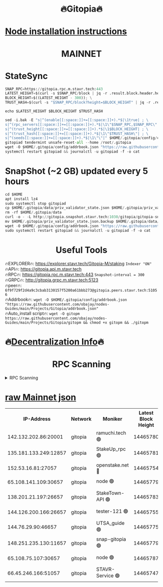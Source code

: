 <h1 align="center"> 🔥Gitopia🔥</h1>

[Node installation instructions](https://github.com/obajay/nodes-Guides/tree/main/Projects/Gitopia)
=

<h1 align="center"> MAINNET</h1>

# StateSync
```python
SNAP_RPC=https://gitopia.rpc.m.stavr.tech:443
LATEST_HEIGHT=$(curl -s $SNAP_RPC/block | jq -r .result.block.header.height); \
BLOCK_HEIGHT=$((LATEST_HEIGHT - 300)); \
TRUST_HASH=$(curl -s "$SNAP_RPC/block?height=$BLOCK_HEIGHT" | jq -r .result.block_id.hash)

echo $LATEST_HEIGHT $BLOCK_HEIGHT $TRUST_HASH

sed -i.bak -E "s|^(enable[[:space:]]+=[[:space:]]+).*$|\1true| ; \
s|^(rpc_servers[[:space:]]+=[[:space:]]+).*$|\1\"$SNAP_RPC,$SNAP_RPC\"| ; \
s|^(trust_height[[:space:]]+=[[:space:]]+).*$|\1$BLOCK_HEIGHT| ; \
s|^(trust_hash[[:space:]]+=[[:space:]]+).*$|\1\"$TRUST_HASH\"| ; \
s|^(seeds[[:space:]]+=[[:space:]]+).*$|\1\"\"|" $HOME/.gitopia/config/config.toml
gitopiad tendermint unsafe-reset-all --home /root/.gitopia
wget -O $HOME/.gitopia/config/addrbook.json "https://raw.githubusercontent.com/obajay/nodes-Guides/main/Projects/Gitopia/addrbook.json"
systemctl restart gitopiad && journalctl -u gitopiad -f -o cat
```
# SnapShot (~2 GB) updated every 5 hours
```python
cd $HOME
apt install lz4
sudo systemctl stop gitopiad
cp $HOME/.gitopia/data/priv_validator_state.json $HOME/.gitopia/priv_validator_state.json.backup
rm -rf $HOME/.gitopia/data
curl -o - -L http://gitopia.snapshot.stavr.tech:1030/gitopia/gitopia-snap.tar.lz4 | lz4 -c -d - | tar -x -C $HOME/.gitopia --strip-components 2
mv $HOME/.gitopia/priv_validator_state.json.backup $HOME/.gitopia/data/priv_validator_state.json
wget -O $HOME/.gitopia/config/addrbook.json "https://raw.githubusercontent.com/obajay/nodes-Guides/main/Projects/Gitopia/addrbook.json"
sudo systemctl restart gitopiad && journalctl -u gitopiad -f -o cat
```
 <h1 align="center"> Useful Tools</h1>

🔥EXPLORER🔥:      https://explorer.stavr.tech/Gitopia-M/staking  `Indexer "ON"` \
🔥API🔥: 			 		 https://gitopia.api.m.stavr.tech \
🔥RPC🔥:           https://gitopia.rpc.m.stavr.tech:443              `Snapshot-interval = 300` \
🔥GRPC🔥:          http://gitopia.grpc.m.stavr.tech:5123 \
🔥peer🔥:					 `6f9f729f2d4a9c3cbab3130157f5200a61bbb273@gitopia.peers.stavr.tech:51056` \
🔥Addrbook🔥:    ```wget -O $HOME/.gitopia/config/addrbook.json "https://raw.githubusercontent.com/obajay/nodes-Guides/main/Projects/Gitopia/addrbook.json"``` \
🔥Auto_install script🔥: ```wget -O gitopm https://raw.githubusercontent.com/obajay/nodes-Guides/main/Projects/Gitopia/gitopm && chmod +x gitopm && ./gitopm```

🔥[Decentralization Info](https://github.com/obajay/StateSync-snapshots/tree/main/Projects/Gitopia/Decentralization)🔥
=

<h1 align="center"> RPC Scanning</h1>

<details>
<summary>RPC Scanning</summary>

<h2 align="center"> We scan nodes in real time every 4 hours. And we provide the final result of RPC endpoints.
We cannot influence the operation of these nodes in any way. </h2>


```python
If Voting Power is higher than 0 --> then the Node is a validator of the network and may be subject to attack and be a potential threat to the chain.
```
```python
We marked such validators with a red symbol
```

</details>

[raw Mainnet json](https://rpc-check.gitopm.stavr.tech/gitopm/rpc-gitopm-result.json)
=

<table><tr><th>IP-Address</th><th>Network</th><th>Moniker</th><th>Latest Block Height</th><th>Earliest Block Height</th><th>Catching Up</th><th>Tx Index</th><th>Voting Power</th><th>Scan Time</th></tr><tr><td>142.132.202.86:20001</td><td>gitopia</td><td>ramuchi.tech 🟢</td><td>14465780</td><td>6548337</td><td>False</td><td>on</td><td>0</td><td>2024-02-27T05:16:43.967804167UTC</td></tr><tr><td>135.181.133.249:12857</td><td>gitopia</td><td>StakeUp_rpc 🟢</td><td>14465781</td><td>8010001</td><td>False</td><td>on</td><td>0</td><td>2024-02-27T05:16:44.302130823UTC</td></tr><tr><td>152.53.16.81:27057</td><td>gitopia</td><td>openstake.net 🔴</td><td>14465754</td><td>10455001</td><td>False</td><td>off</td><td>52947</td><td>2024-02-27T05:16:01.205033906UTC</td></tr><tr><td>65.108.141.109:30657</td><td>gitopia</td><td>node 🟢</td><td>14465779</td><td>12299845</td><td>False</td><td>on</td><td>0</td><td>2024-02-27T05:16:41.398685675UTC</td></tr><tr><td>138.201.21.197:26657</td><td>gitopia</td><td>StakeTown-API 🟢</td><td>14465783</td><td>12733501</td><td>False</td><td>on</td><td>0</td><td>2024-02-27T05:16:48.709684349UTC</td></tr><tr><td>144.126.200.166:26657</td><td>gitopia</td><td>tester-121 🟢</td><td>14465755</td><td>12832814</td><td>False</td><td>off</td><td>0</td><td>2024-02-27T05:16:03.530231703UTC</td></tr><tr><td>144.76.29.90:46657</td><td>gitopia</td><td>UTSA_guide 🟢</td><td>14465775</td><td>13035301</td><td>False</td><td>on</td><td>0</td><td>2024-02-27T05:16:34.943157376UTC</td></tr><tr><td>148.251.235.130:11657</td><td>gitopia</td><td>snap-gitopia 🟢</td><td>14465779</td><td>14079001</td><td>False</td><td>on</td><td>0</td><td>2024-02-27T05:16:41.640207338UTC</td></tr><tr><td>65.108.75.107:30657</td><td>gitopia</td><td>node 🟢</td><td>14465787</td><td>14269230</td><td>False</td><td>on</td><td>0</td><td>2024-02-27T05:16:55.146060978UTC</td></tr><tr><td>66.45.246.166:51057</td><td>gitopia</td><td>STAVR-Service 🟢</td><td>14465747</td><td>14461501</td><td>False</td><td>on</td><td>0</td><td>2024-02-27T05:16:24.523184963UTC</td></tr></table>
